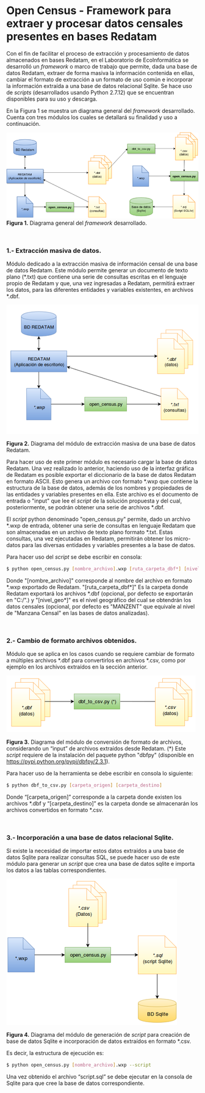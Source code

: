 # Open Census - Framework para extraer y procesar datos censales presentes en bases Redatam

Con el fin de facilitar el proceso de extracción y procesamiento de datos almacenados en bases Redatam, en el Laboratorio de EcoInformática se desarrolló un _framework_ o marco de trabajo que permite, dada una base de datos Redatam, extraer de forma masiva la información contenida en ellas, cambiar el formato de extracción a un formato de uso común e incorporar la información extraída a una base de datos relacional Sqlite. Se hace uso de _scripts_ (desarrollados usando Python 2.7.12) que se encuentran disponibles para su uso y descarga.

En la Figura 1 se muestra un diagrama general del _framework_ desarrollado. Cuenta con tres módulos los cuales se detallará su finalidad y uso a continuación.

![Figura 1](imgs/G1.png)
**Figura 1.** Diagrama general del _framework_ desarrollado.

</br>

### 1.- Extracción masiva de datos. ###

Módulo dedicado a la extracción masiva de información censal de una base de datos Redatam. Este módulo permite generar un documento de texto plano (*.txt) que contiene una serie de consultas escritas en el lenguaje propio de Redatam y que, una vez ingresadas a Redatam, permitirá extraer los datos, para las diferentes entidades y variables existentes, en archivos *.dbf.

![Figura 2](imgs/M1.png)

**Figura 2.** Diagrama del módulo de extracción masiva de una base de datos Redatam.

Para hacer uso de este primer módulo es necesario cargar la base de datos Redatam. Una vez realizado lo anterior, haciendo uso de la interfaz gráfica de Redatam es posible exportar el diccionario de la base de datos Redatam en formato ASCII. Esto genera un archivo con formato *.wxp que contiene la estructura de la base de datos, además de los nombres y propiedades de las entidades y variables presentes en ella. Este archivo es el documento de entrada o "input" que lee el _script_ de la solución propuesta y del cual, posteriormente, se podrán obtener una serie de archivos *.dbf.

El _script_ python denominado "open_census.py" permite, dado un archivo *.wxp de entrada, obtener una serie de consultas en lenguaje Redatam que son almacenadas en un archivo de texto plano formato *.txt. Estas consultas, una vez ejecutadas en Redatam, permitirán obtener los micro-datos para las diversas entidades y variables presentes a la base de datos.

Para hacer uso del _script_ se debe escribir en consola:

```bash
$ python open_census.py [nombre_archivo].wxp [ruta_carpeta_dbf*] [nivel_geo*]
```

Donde "[nombre_archivo]" corresponde al nombre del archivo en formato \*.wxp exportado de Redatam. "[ruta_carpeta_dbf\*]" Es la carpeta donde Redatam exportará los archivos \*.dbf (opcional, por defecto se exportarán en "C:/".) y "[nivel_geo\*]" es el nivel geográfico del cual se obtendrán los datos censales (opcional, por defecto es "MANZENT" que equivale al nivel de "Manzana Censal" en las bases de datos analizadas).


</br>

### 2.- Cambio de formato archivos obtenidos. ###

Módulo que se aplica en los casos cuando se requiere cambiar de formato a múltiples archivos *.dbf para convertirlos en archivos *.csv, como por ejemplo en los archivos extraídos en la sección anterior.

![Figura 3](imgs/M2.png)

**Figura 3.** Diagrama del módulo de conversión de formato de archivos, considerando un “input” de archivos extraídos desde Redatam. (\*) Este _script_ requiere de la instalación del paquete python "dbfpy" (disponible en https://pypi.python.org/pypi/dbfpy/2.3.1).


Para hacer uso de la herramienta se debe escribir en consola lo siguiente:


```bash
$ python dbf_to_csv.py [carpeta_origen] [carpeta_destino]
```


Donde “[carpeta_origen]” corresponde a la carpeta donde existen los archivos *.dbf y “[carpeta_destino]” es la carpeta donde se almacenarán los archivos convertidos en formato *.csv.

</br>

### 3.- Incorporación a una base de datos relacional Sqlite. ###

Si existe la necesidad de importar estos datos extraídos a una base de datos Sqlite para realizar consultas SQL, se puede hacer uso de este módulo para generar un _script_ que crea una base de datos sqlite e importa los datos a las tablas correspondientes.


![Figura 4](imgs/M3.png)

**Figura 4.** Diagrama del módulo de generación de _script_ para creación de base de datos Sqlite e incorporación de datos extraídos en formato *.csv.

Es decir, la estructura de ejecución es:

```bash
$ python open_census.py [nombre_archivo].wxp --script
```

Una vez obtenido el archivo “script.sql” se debe ejecutar en la consola de Sqlite para que cree la base de datos correspondiente.
